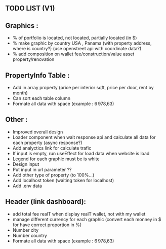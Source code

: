 ## TODO LIST (V1)

## Graphics :
- % of portfolio is located, not located, partially located (in $)
- % make graphic by country USA , Panama (with property address, where is country?) (use openstreet api with coordinate data?)
- % add composition on wallet fee/construction/value asset property/renovation

## PropertyInfo Table :
- Add in array property (price per interior sqft, price per door, rent by month)
- Can sort each table column
- Formate all data with space (example : 6 978,63)

## Other :
- Improved overall design
- Loader component when wait response api and calculate all data for each property (async response?)
- Add analyctics link for calculate trafic
- If input is empty, run useEffect for load data when website is load
- Legend for each graphic must be is white
- Design input
- Put input in url parameter ??
- Add other type of property (to 100%...)
- Add localhost token (waiting token for localhost)
- Add .env data

## Header (link dashboard):
- add total fee realT when display realT wallet, not with my wallet
- manage different currency for each graphic (convert each monney in $ for have correct proportion in %)
- Number city
- Number country
- Formate all data with space (example : 6 978,63)
